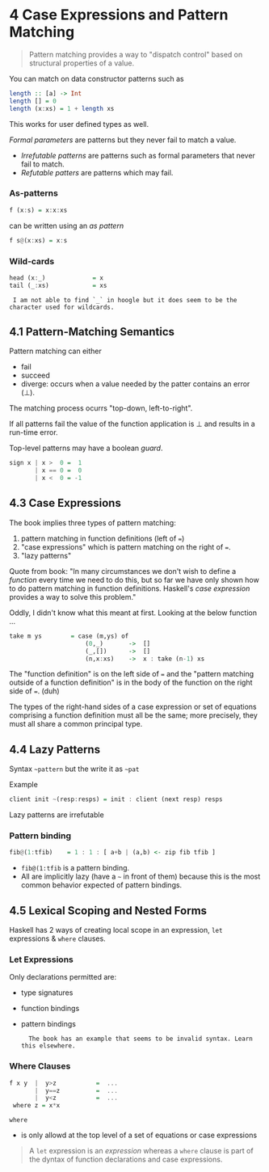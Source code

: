 # 4 Case Expressions and Pattern Matching

> Pattern matching provides a way to "dispatch control" based on structural properties of a value.

You can match on data constructor patterns such as

```haskell
length :: [a] -> Int
length [] = 0
length (x:xs) = 1 + length xs
```

This works for user defined types as well.


*Formal parameters* are patterns but they never fail to match a value.

- *Irrefutable patterns* are patterns such as formal parameters that never fail to match.
-  *Refutable patters* are patterns which may fail.

### As-patterns

 ```haskell
 f (x:s) = x:x:xs
 ```

 can be written using an  *as pattern*

 ```haskell
 f s@(x:xs) = x:s
 ```

 ### Wild-cards

```haskell
head (x:_)             = x  
tail (_:xs)            = xs
```

	 I am not able to find `_` in hoogle but it does seem to be the character used for wildcards.

## 4.1 Pattern-Matching Semantics

Pattern matching can either
- fail
- succeed
- diverge: occurs when a value needed by the patter contains an error ($\perp$).

The matching process ocurrs "top-down, left-to-right".

If all patterns fail the value of the function application is $\perp$ and results in a run-time error.

Top-level patterns may have a boolean *guard*.

```haskell
sign x | x >  0 =  1
       | x == 0 =  0
	   | x <  0 = -1
```

## 4.3 Case Expressions

The book implies three types of pattern matching:
1. pattern matching in function definitions (left of `=`)
2. "case expressions" which is pattern matching on the right of `=`.
3. "lazy patterns"
 
Quote from book: "In many circumstances we don't wish to define a _function_ every time we need to do this, but so far we have only shown how to do pattern matching in function definitions. Haskell's _case expression_ provides a way to solve this problem."

Oddly, I didn't know what this meant at first. Looking at the below function ...
	
```haskell
take m ys        = case (m,ys) of  
					 (0,_)       ->  []  
					 (_,[])      ->  []  
					 (n,x:xs)    ->  x : take (n-1) xs
```

The "function definition" is on the left side of `=` and the "pattern matching outside of a function definition" is in the body of the function on the right side of `=`. (duh)

The types of the right-hand sides of a case expression or set of equations comprising a function definition must all be the same; more precisely, they must all share a common principal type.



## 4.4 Lazy Patterns

Syntax
`~pattern` but the write it as `~pat`

Example 

```haskell
client init ~(resp:resps) = init : client (next resp) resps
```

Lazy patterns are irrefutable

### Pattern binding

```haskell
fib@(1:tfib)    = 1 : 1 : [ a+b | (a,b) <- zip fib tfib ]
```

- `fib@(1:tfib` is a pattern binding.
- All are implicitly lazy (have a `~` in front of them) because this is the most common behavior expected of pattern bindings.

## 4.5 Lexical Scoping and Nested Forms

Haskell has 2 ways of creating local scope in an expression, `let` expressions & `where` clauses.

### Let Expressions

Only declarations permitted are:
- type signatures
- function bindings
- pattern bindings

		The book has an example that seems to be invalid syntax. Learn this elsewhere.

### Where Clauses

```haskell
f x y  |  y>z           =  ...  
       |  y==z          =  ...  
       |  y<z           =  ...  
 where z = x*x
```

`where`
- is only allowd at the top level of a set of equations or case expressions

> A `let` expression is an  *expression* whereas a `where` clause is part of the dyntax of function declarations and case expressions.

